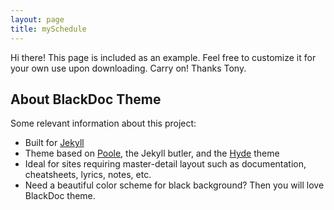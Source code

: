 ```yaml
---
layout: page
title: mySchedule
---
```


<p class="message">
  Hi there! This page is included as an example. Feel free to customize it for your own use upon downloading. Carry on! Thanks Tony.
</p>

## About BlackDoc Theme

Some relevant information about this project:

* Built for [Jekyll](http://jekyllrb.com)
* Theme based on [Poole](http://getpoole.com), the Jekyll butler, and the [Hyde](http://hyde.getpoole.com) theme
* Ideal for sites requiring master-detail layout such as documentation, cheatsheets, lyrics, notes, etc.
* Need a beautiful color scheme for black background? Then you will love BlackDoc theme.

